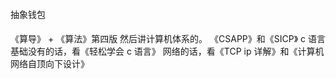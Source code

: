 ####

抽象钱包

####

《算导》 + 《算法》第四版
然后讲计算机体系的。
《CSAPP》和《SICP》
c 语言基础没有的话，看《轻松学会 c 语言》
网络的话，看《TCP ip 详解》和《计算机网络自顶向下设计》
